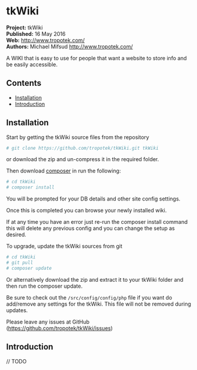 # tkWiki 

__Project:__ tkWiki  
__Published:__ 16 May 2016  
__Web:__ <http://www.tropotek.com/>  
__Authors:__ Michael Mifsud <http://www.tropotek.com/>  

A WIKI that is easy to use for people that want a website to store info and
be easily accessible.

## Contents

- [Installation](#installation)
- [Introduction](#introduction)

## Installation

Start by getting the tkWiki source files from the repository

~~~bash
# git clone https://github.com/tropotek/tkWiki.git tkWiki
~~~

or download the zip and un-compress it in the required folder.

Then download [composer](https://getcomposer.org/download/) in run the following:

~~~bash
# cd tkWiki
# composer install
~~~

You will be prompted for your DB details and other site config settings.

Once this is completed you can browse your newly installed wiki.

If at any time you have an error just re-run the composer install command
this will delete any previous config and you can change the setup as desired.

To upgrade, update the tkWiki sources from git 

~~~bash
# cd tkWiki
# git pull
# composer update
~~~

Or alternatively download the zip and extract it to your tkWiki folder and then run the composer update.

Be sure to check out the `/src/config/config/php` file if you want do add/remove any settings for the tkWiki.
This file will not be removed during updates.

Please leave any issues at GitHub (https://github.com/tropotek/tkWiki/issues)

## Introduction

// TODO

